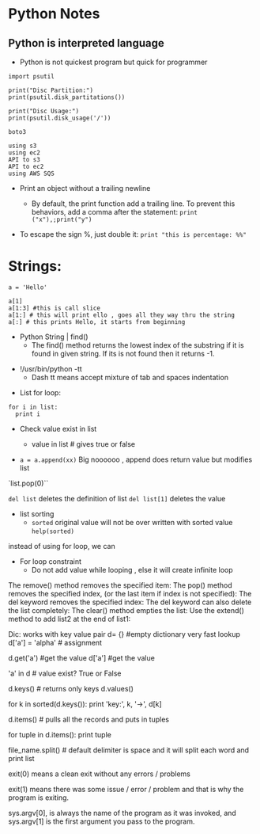 # Python Notes

##  Python is interpreted language
  - Python is not quickest program but quick for programmer

```
import psutil

print("Disc Partition:")
print(psutil.disk_partitations())

print("Disc Usage:")
print(psutil.disk_usage('/'))
```

```
boto3

using s3
using ec2
API to s3
API to ec2
using AWS SQS
```
* Print an object without a trailing newline
  - By default, the print function add a trailing line. To prevent this behaviors, add a comma after the statement:
    `print ("x"),;print("y")`

* To escape the sign %, just double it:
  `print "this is percentage: %%"`



# Strings:
```
a = 'Hello'

a[1]
a[1:3] #this is call slice
a[1:] # this will print ello , goes all they way thru the string
a[:] # this prints Hello, it starts from beginning
```
* Python String | find()
  - The find() method returns the lowest index of the substring if it is found in given string. If its is not found then it returns -1.

- !/usr/bin/python -tt
  - Dash tt means accept mixture of tab and spaces indentation


* List for loop:
```
for i in list:
  print i
```
* Check value exist in list
  - value in list # gives true or false

* `a = a.append(xx)` Big noooooo , append does return value but modifies list

`list.pop(0)``

`del list`  deletes the definition of list
`del list[1]`  deletes the value

* list sorting
  - `sorted` original value will not be over written with sorted value
  `help(sorted)`

instead of using for loop, we can

* For loop constraint
  - Do not add value while looping , else it will create infinite loop

The remove() method removes the specified item:
The pop() method removes the specified index, (or the last item if index is not specified):
The del keyword removes the specified index:
The del keyword can also delete the list completely:
The clear() method empties the list:
Use the extend() method to add list2 at the end of list1:


Dic: works with key value pair
d= {} #empty dictionary
very fast lookup
d['a'] = 'alpha' # assignment

d.get('a') #get the value
d['a'] #get the value

'a' in d # value exist? True or False

d.keys() # returns only keys
d.values()

for k in sorted(d.keys()):
  print 'key:', k, '->', d[k]

d.items() # pulls all the records and puts in tuples

for tuple in d.items(): print tuple


file_name.split() # default delimiter is space and it will split each word and print list

exit(0) means a clean exit without any errors / problems

exit(1) means there was some issue / error / problem and that is why the program is exiting.

sys.argv[0], is always the name of the program as it was invoked, and sys.argv[1] is the first argument you pass to the program.
